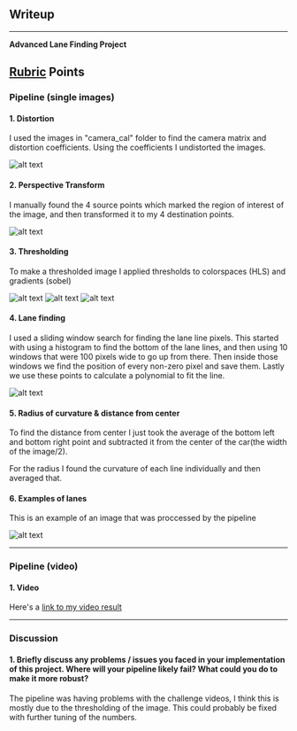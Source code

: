 ## Writeup 

---

**Advanced Lane Finding Project**


[//]: # (Image References)

[image1]: ./examples/undistort_output.png "Undistorted"
[image2]: ./hls.png "HLS"
[image3]: ./examples/perspectiveTransform.png "Transformed"
[image4]: ./sobel2.png "Sobel"
[image5]: ./examples/slidingwindow.png "Sliding Window Visual"
[image6]: ./examples/final.png "Final output"
[image7]: ./examples/thresholded.png "Thresholded"

[video1]: ./project_video.mp4 "Video"

## [Rubric](https://review.udacity.com/#!/rubrics/571/view) Points


### Pipeline (single images)


#### 1. Distortion
I used the images in "camera_cal" folder to find the camera matrix and distortion coefficients. Using the coefficients I undistorted the images.


![alt text][image1]

#### 2. Perspective Transform
I manually found the 4 source points which marked the region of interest of the image, and then transformed it to my 4 destination points.

![alt text][image3]





#### 3. Thresholding 
To make a thresholded image I applied thresholds to colorspaces (HLS) and gradients (sobel)

![alt text][image2]
![alt text][image4]
![alt text][image7]

#### 4. Lane finding
I used a sliding window search for finding the lane line pixels. This started with using a histogram to find the bottom of the lane lines, and then using 10 windows that were 100 pixels wide to go up from there. Then inside those windows we find the position of every non-zero pixel and save them. Lastly we use these points to calculate a polynomial to fit the line. 

![alt text][image5]

#### 5. Radius of curvature & distance from center
To find the distance from center I just took the average of the bottom left and bottom right point and subtracted it from the center of the car(the width of the image/2). 

For the radius I found the curvature of each line individually and then averaged that. 

#### 6. Examples of lanes
This is an example of an image that was proccessed by the pipeline

![alt text][image6]

---

### Pipeline (video)

#### 1. Video

Here's a [link to my video result](./project_video_output.mp4)

---

### Discussion

#### 1. Briefly discuss any problems / issues you faced in your implementation of this project.  Where will your pipeline likely fail?  What could you do to make it more robust?

The pipeline was having problems with the challenge videos, I think this is mostly due to the thresholding of the image. This could probably be fixed with further tuning of the numbers. 
